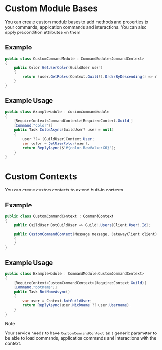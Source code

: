 # Custom Module Bases

You can create custom module bases to add methods and properties to your commands, application commands and interactions. You can also apply precondition attributes on them.

## Example
```cs
public class CustomCommandModule : CommandModule<CommandContext>
{
    public Color GetUserColor(GuildUser user)
    {
        return (user.GetRoles(Context.Guild!).OrderByDescending(r => r.Position).FirstOrDefault(r => r.Color != default)?.Color).GetValueOrDefault();
    }
}
```

## Example Usage
```cs
public class ExampleModule : CustomCommandModule
{
    [RequireContext<CommandContext>(RequiredContext.Guild)]
    [Command("color")]
    public Task ColorAsync(GuildUser? user = null)
    {
        user ??= (GuildUser)Context.User;
        var color = GetUserColor(user);
        return ReplyAsync($"#{color.RawValue:X6}");
    }
}
```

# Custom Contexts

You can create custom contexts to extend built-in contexts.

## Example
```cs
public class CustomCommandContext : CommandContext
{
    public GuildUser BotGuildUser => Guild!.Users[Client.User!.Id];

    public CustomCommandContext(Message message, GatewayClient client) : base(message, client)
    {
    }
}
```

## Example Usage
```cs
public class ExampleModule : CommandModule<CustomCommandContext>
{
    [RequireContext<CustomCommandContext>(RequiredContext.Guild)]
    [Command("botname")]
    public Task BotNameAsync()
    {
        var user = Context.BotGuildUser;
        return ReplyAsync(user.Nickname ?? user.Username);
    }
}
```

> [!NOTE]
> Your service needs to have `CustomCommandContext` as a generic parameter to be able to load commands, application commands and interactions with the context.